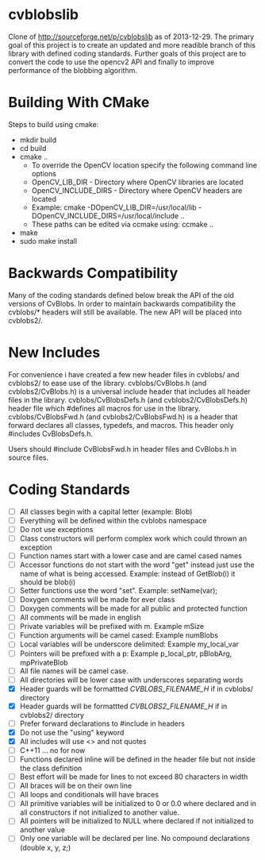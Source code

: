 cvblobslib
==========

Clone of http://sourceforge.net/p/cvblobslib as of 2013-12-29. The primary goal of this project is to create an updated and more readible branch of this library with defined coding standards. Further goals of this project are to convert the code to use the opencv2 API and finally to improve performance of the blobbing algorithm.

Building With CMake
=====================
Steps to build using cmake:
- mkdir build
- cd build
- cmake ..
  - To override the OpenCV location specify the following command line options
  - OpenCV_LIB_DIR - Directory where OpenCV libraries are located
  - OpenCV_INCLUDE_DIRS - Directory where OpenCV headers are located
  - Example: cmake -DOpenCV_LIB_DIR=/usr/local/lib -DOpenCV_INCLUDE_DIRS=/usr/local/include ..
  - These paths can be edited via ccmake using: ccmake ..
- make
- sudo make install

Backwards Compatibility
=======================
Many of the coding standards defined below break the API of the old versions of CvBlobs.
In order to maintain backwards compatibility the cvblobs/* headers will still be available.
The new API will be placed into cvblobs2/.

New Includes
============
For convenience i have created a few new header files in cvblobs/ and cvblobs2/
to ease use of the library.
cvblobs/CvBlobs.h (and cvblobs2/CvBlobs.h) is a universal include header that includes
all header files in the library.
cvblobs/CvBlobsDefs.h (and cvblobs2/CvBlobsDefs.h) header file which #defines all
macros for use in the library.
cvblobs/CvBlobsFwd.h (and cvblobs2/CvBlobsFwd.h) is a header that forward declares
all classes, typedefs, and macros. This header only #includes CvBlobsDefs.h. 

Users should #include CvBlobsFwd.h in header files and CvBlobs.h in source files.


Coding Standards
=====================
- [ ] All classes begin with a capital letter (example: Blob)
- [ ] Everything will be defined within the cvblobs namespace
- [ ] Do not use exceptions
- [ ] Class constructors will perform complex work which could thrown an exception
- [ ] Function names start with a lower case and are camel cased names
- [ ] Accessor functions do not start with the word "get" instead just use the name of what is being accessed. Example: instead of GetBlob(i) it should be blob(i)
- [ ] Setter functions use the word "set". Example: setName(var);
- [ ] Doxygen comments will be made for ever class
- [ ] Doxygen comments will be made for all public and protected function
- [ ] All comments will be made in english
- [ ] Private variables will be prefixed with m. Example mSize
- [ ] Function arguments will be camel cased: Example numBlobs
- [ ] Local variables will be underscore delimited: Example my_local_var
- [ ] Pointers will be prefixed with a p: Example p_local_ptr, pBlobArg, mpPrivateBlob
- [ ] All file names will be camel case.
- [ ] All directories will be lower case with underscores separating words
- [x] Header guards will be formattted _CVBLOBS_FILENAME_H_ if in cvblobs/ directory
- [x] Header guards will be formattted _CVBLOBS2_FILENAME_H_ if in cvblobs2/ directory
- [ ] Prefer forward declarations to #include in headers
- [x] Do not use the "using" keyword
- [x] All includes will use <> and not quotes
- [ ] C++11 ... no for now
- [ ] Functions declared inline will be defined in the header file but not inside the class definition
- [ ] Best effort will be made for lines to not exceed 80 characters in width
- [ ] All braces will be on their own line
- [ ] All loops and conditionals will have braces
- [ ] All primitive variables will be initialized to 0 or 0.0 where declared and in all constructors if not initialized to another value.
- [ ] All pointers will be initialized to NULL where declared if not initialized to another value
- [ ] Only one variable will be declared per line. No compound declarations (double x, y, z;)
